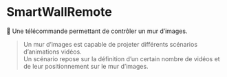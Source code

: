 # SmartWallRemote
:iphone: Une télécommande permettant de contrôler un mur d’images.

> Un mur d’images est capable de projeter différents scénarios d’animations vidéos.  
> Un scénario repose sur la définition d’un certain nombre de vidéos et de leur positionnement sur le mur d’images.

